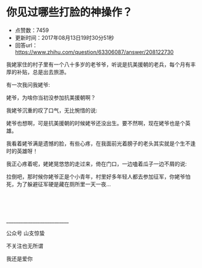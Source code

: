 # 你见过哪些打脸的神操作？
- 点赞数：7459
- 更新时间：2017年08月13日19时30分51秒
- 回答url：https://www.zhihu.com/question/63306087/answer/208122730
<body>
 <p data-pid="bRUq7tHp">我姥家住的村子里有一个八十多岁的老爷爷，听说是抗美援朝的老兵，每个月有丰厚的补贴，总是出去旅游。</p>
 <p data-pid="T54EwHdP">有一次我问我姥爷:</p>
 <p data-pid="zjWHq9R8">姥爷，为啥你当初没参加抗美援朝啊？</p>
 <p data-pid="92qbMqPE">我姥爷沉重的叹了口气，无比惋惜的说:</p>
 <p data-pid="dQUrwwze">姥爷也想啊，可是抗美援朝的时候姥爷还没出生。要不然啊，现在姥爷也是个英雄。</p>
 <p data-pid="S-ONsFBV">我看着姥爷满是遗憾的脸，有些心疼，在我面前光着膀子的老头其实就是个生不逢时的英雄呀！</p>
 <p data-pid="J-BVlft3">我正心疼着呢，姥姥晃悠悠的走过来，倚在门口，一边嗑着瓜子一边不屑的说:</p>
 <p data-pid="SbZrAMVo">拉倒吧，那时候你姥爷正是个小青年，村里好多年轻人都去参加征军，你姥爷怕死，为了躲避征军硬是藏在厕所里一天一夜...</p>
 <br>
 <br>
 <br>
 <p data-pid="TJCB3pVj">__________________________</p>
 <p data-pid="HsQIgwqL">公众号 山支惊蛰</p>
 <p data-pid="3lciD5B_">不关注也无所谓</p>
 <p data-pid="svcg3TpM">我还是爱你</p>
</body>